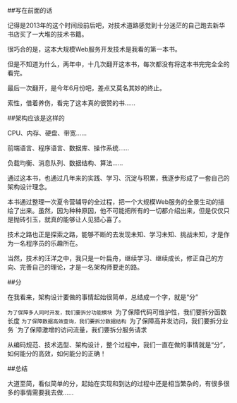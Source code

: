 ##写在前面的话

记得是2013年的这个时间段前后吧，对技术道路感觉到十分迷茫的自己跑去新华书店买了一大堆的技术书籍。

很巧合的是，这本大规模Web服务开发技术是我看的第一本书。

但是不知道为什么，两年中，十几次翻开这本书，每次都没有将这本书完完全全的看完。

最后一次翻开，是今年6月份吧，差点又莫名其妙的终止。

索性，借着养伤，看完了这本真的很赞的书……

##架构应该是这样的

CPU、内存、硬盘、带宽……

前端语言、程序语言、数据库、操作系统……

负载均衡、消息队列、数据结构、算法……

通过这本书，也通过几年来的实践、学习、沉淀与积累，我逐步形成了一套自己的架构设计理念。

本书通过整理一次夏令营辅导的全过程，把一个大规模Web服务的全景生动的描绘了出来。虽然，因为种种原因，他不可能把所有的一切都介绍出来，但是仅仅只是抛砖引玉，就真的能够让人见猎心喜了。

技术之路也正是探索之路，能够不断的去发现未知、学习未知、挑战未知，才是作为一名程序员的乐趣所在。

当然，技术的汪洋之中，我只是一叶扁舟，继续学习、继续成长，修正自己的方向、完善自己的理论，才是一名架构师要走的路。

##分

在我看来，架构设计要做的事情起始很简单，总结成一个字，就是“分”

`为了保障多人同时开发，我们要拆分功能模块
`为了保障代码可维护性，我们要拆分函数长度
`为了保障数据高效查询，我们要拆分数据结构
`为了保障高并发访问，我们要拆分业务
`为了保障激增的访问流量，我们要拆分服务请求

从编码规范、技术选型、架构设计，整个过程中，我们一直在做的事情就是“分”，如何能分的高效，如何能分的正确！

##总结

大道至简，看似简单的分，起始在实现和到达的过程中还是相当繁杂的，有很多很多的事情需要我去做……
